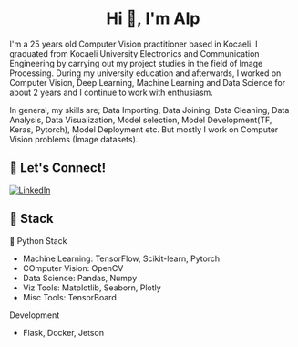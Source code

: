 <h1 align="center">Hi 👋, I'm Alp</h1>


I'm a 25 years old Computer Vision practitioner based in Kocaeli. I graduated from Kocaeli University Electronics and Communication Engineering by carrying out my project studies in the field of Image Processing. During my university education and afterwards, I worked on Computer Vision, Deep Learning, Machine Learning and Data Science for about 2 years and I continue to work with enthusiasm.

In general, my skills are; Data Importing, Data Joining, Data Cleaning, Data Analysis, Data Visualization, Model selection, Model Development(TF, Keras, Pytorch), Model Deployment etc. But mostly I work on Computer Vision problems (İmage datasets).

## 🔗 Let's Connect!
<a href="https://www.linkedin.com/in/alparslantamer/" target="_blank"><img alt="LinkedIn" src="https://img.shields.io/badge/linkedin-%230077B5.svg?&style=for-the-badge&logo=linkedin&logoColor=white" /></a>

## 🔨 Stack 

🐍 Python Stack
- Machine Learning: TensorFlow, Scikit-learn, Pytorch
- COmputer Vision: OpenCV
- Data Science: Pandas, Numpy
- Viz Tools: Matplotlib, Seaborn, Plotly
- Misc Tools: TensorBoard

Development
- Flask, Docker, Jetson

